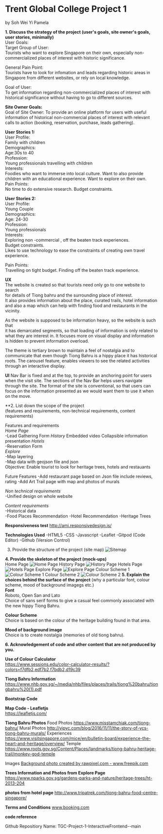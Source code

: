 
# Trent Global College Project 1 
by Soh Wei Yi Pamela 

**1. Discuss the strategy of the project (user's goals, site owner's goals, user stories, minimally)**  
User Goals:  
 Target Group of User:  
Tourists who want to explore Singapore on their own, especially non-commercialized places of interest with historic significance.</li>

General Pain Point:   
Tourists have to look for infomation and leads regarding historic areas in Singapore from different websites, or rely on local knowledge.</li>

Goal of User:   
To get information regarding non-commercialized places of interest with historical significance without having to go to different sources. </li>


**Site Owner Goals:**  
Goal of Site Owner: To provide an online platform for users with useful information of historical non-commercial places of interest 
with relevant calls to action (booking, reservation, purchase, leads gathering).

**User Stories 1:**  
User Profile:   
Family with children   
Demographics:   
Age:30s to 40  
Profession:  
Young professionals travelling with children  
Interests:   
Foodies who want to immerse into local culture. Want to also provide children with an educational experience. 
Want to explore on their own.   
Pain Points:   
No time to do extensive research. Budget constraints. 

**User Stories 2:**  
User Profile:  
Young Couple   
Demographics:  
Age: 24-30   
Profession:  
Young professionals  
Interests:   
Exploring non -commercial , off the beaten track experiences.   
Budget constraints.   
Likes to use technology to ease the constraints of creating own travel experience.   

Pain Points:   
Travelling on tight budget. Finding  off the beaten track experience.   

**UX**   
The website is created so that tourists need only go to one website to search   
for details of Tiong bahru and the surrounding place of interest.    
It also provides information about the place, curated trails, hotel information   
and also a map which can help with finding food and restaurants in the vicinity. 

As the website is supposed to be information heavy, so the website is such that   
it has demarcated segments, so that loading of information is only related to what
they are interest in. It focuses more on visual display and information is hidden
to prevent information overload. 

The theme is tertiary brown to maintain a feel of nostalgia and to communicate that 
even though Tiong Bahru is a hippy place it has historical roots. 
The carousel feature, enables viewers to see the related activities through an interactive display. 

**UI**
Nav Bar is fixed and at the top, to provide an anchoring point for users when the visit site. 
The sections of the Nav Bar helps users navigate through the site. 
The format of the site is conventional, so that users can focus on the information presented 
as we would want them to use it when on the move. 

**2. List down the scope of the project   
(features and requirements, non-technical requirements, content requirements) 

Features and requirements   
*Home Page*   
-Lead Gathering Form
*History* 
Embedded video
Collapsible information presentation
*Hotels*   
-Reservation Form   
*Explore*  
-Map layering  
-Map data with geojson file and json  
Objective: Enable tourist to look for heritage trees, hotels and restauants

Future Features 
-Add restaurant page based on Json file
 include reviews, rating 
-Add Art Trail page with map and photos of murals

*Non technical requirements*   
-Unified design on whole website   

*Content requirements*   
-Historical data  
-Food Places Recommendation
-Hotel Recommendation
-Heritage Trees  

**Responsiveness test**
http://ami.responsivedesign.is/


**Technologies Used**
-HTML5
-CSS
-Javascript 
-Leaflet 
-Gitpod (Code Editor)
-Github (Version Control)

3. Provide the structure of the project (site map) 
![Sitemap](/mockupimages/sitemap.jpg)

**4. Provide the skeleton of the project (mock-ups)**   
Home Page
![Home Page](/mockupimages/1Home.jpg)
History Page
![History Page](/mockupimages/2History.jpg)
Hotels Page
![Hotels Page](/mockupimages/3Hotels.jpg)
Explore Page 
![Explore Page](/mockupimages/4Explore.jpg)
Colour Scheme 1
![Colour Scheme 1](/mockupimages/5Colour1.jpg)
Colour Scheme 2 
![Colour Scheme 2](/mockupimages/6Colour2.jpg)
**5. Explain the choices behind the surface of the project**
(why a particular font, colour scheme, mood of background imagegs etc.)   
**Font**   
Roboto, Open San and Lato  
Choice of sans serif forms to give a casual feel commonly associated
with the new hippy Tiong Bahru.  

**Colour Scheme**   
Choice is based on the colour of the heritage building found in that area.   

**Mood of background image**  
Choice is to create nostalgia (memories of old tiong bahru).  


**6. Acknowledgement of code and other content that are not produced by you.**   

**Use of Colour Calculator**  
https://www.sessions.edu/color-calculator-results/?colors=f7dfb2,edf7b2,f7bdb2,d19c39

**Tiong Bahru Information**  
https://www.nhb.gov.sg/~/media/nhb/files/places/trails/tiong%20bahru/tiongbahru%20(1).pdf

**Bootstrap Code**  
<!-- Broiler template from Bootstap -->
<!-- https://getbootstrap.com/docs/4.5/getting-started/introduction/ -->

**Map Code - Leafletjs**  
https://leafletjs.com/


**Tiong Bahru Photos**
Food Photos
https://www.misstamchiak.com/tiong-bahru/
Mural Photos
http://yipyc.com/blog/2016/11/11/the-story-of-ycs-tiong-bahru-murals/
Experiences 
https://www.visitsingapore.com/mice/en/bulletin-board/experience-the-heart-and-heritage/overview/
Temple
https://www.roots.gov.sg/Content/Places/landmarks/tiong-bahru-heritage-trail/monkey-god-temple

Images 
<a href='https://www.freepik.com/photos/background'>Background photo created by rawpixel.com - www.freepik.com</a>

**Trees Information and Photos from Explore Page**
https://www.nparks.gov.sg/gardens-parks-and-nature/heritage-trees/ht-2013-204

**photos from hotel page**
http://www.tripatrek.com/tiong-bahru-food-centre-singapore/

**Terms and Conditions** 
www.booking.com 

**code reference**

Github Repositiory Name: 
TGC-Project-1-InteractiveFrontend--main
